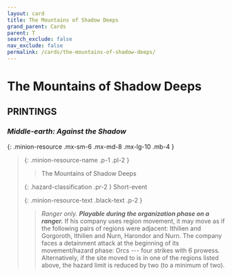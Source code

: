 ```yaml
---
layout: card
title: The Mountains of Shadow Deeps
grand_parent: Cards
parent: T
search_exclude: false
nav_exclude: false
permalink: /cards/the-mountains-of-shadow-deeps/
---
```


# The Mountains of Shadow Deeps


## PRINTINGS


### _Middle-earth: Against the Shadow_

{: .minion-resource .mx-sm-6 .mx-md-8 .mx-lg-10 .mb-4 }
> {: .minion-resource-name .p-1 .pl-2 }
> > <div class="hazard-mp"></div>
> > <div class="card-name">The Mountains of Shadow Deeps</div>
>
> {: .hazard-classification .pr-2 }
> Short-event
>
> {: .minion-resource-text .black-text .p-2 }
> > _Ranger only._ ***Playable during the organization phase on a ranger.*** If his company uses region movement, it may move as if the following pairs of regions were adjacent: Ithilien and Gorgoroth, Ithilien and Nurn, Harondor and Nurn. The company faces a detainment attack at the beginning of its movement/hazard phase: Orcs --- four strikes with 6 prowess.  Alternatively, if the site moved to is in one of the regions listed above, the hazard limit is reduced by two (to a minimum of two). 
> 
